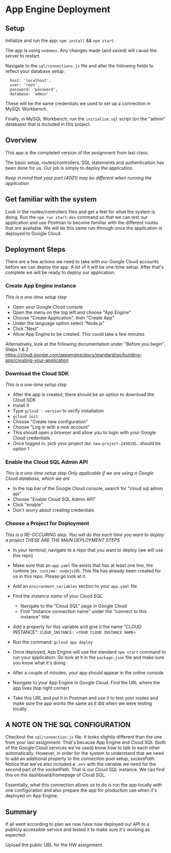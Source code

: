 # App Engine Deployment

## Setup

Initialize and run the app: `npm install` && `npm start`.

The app is using `nodemon`. Any changes made (and saved) will cause the server to restart.

Navigate to the `sql/connections.js` file and alter the following fields to reflect your database setup:

```
  host: 'localhost',
  user: 'root',
  password: 'password',
  database: 'admin'
```

These will be the same credentials we used to set up a connection in MySQL Workbench.

Finally, in MySQL Workbench, run the `initialize.sql` script (on the "admin" database) that is included in this project.

## Overview

This app is the completed version of the assignment from last class.

The basic setup, routes/controllers, SQL statements and authentication has been done for us. Our job is simply to deploy the application. 

_Keep in mind that your port (4001) may be different when running the application_

## Get familiar with the system

Look in the routes/controllers files and get a feel for what the system is doing. Run the `npm run start:dev` command so that we can test our application and use Postman to become familiar with the different routes that are available. We will do this same run-through once the application is deployed to Google Cloud. 

## Deployment Steps

There are a few actions we need to take with our Google Cloud accounts before we can deploy the app. A lot of it will be one-time setup. After that's complete we will be ready to deploy our application.

### Create App Engine instance
_This is a one-time setup step_

* Open your Google Cloud console
* Open the menu on the top left and choose "App Engine"
* Choose "Create Application", then "Create App"
* Under the language option select "Node.js"
* Click "Next"
* Allow App Engine to be created. This could take a few minutes

Alternatively, look at the following documentation under "Before you begin". Steps 1 & 2
https://cloud.google.com/appengine/docs/standard/go/building-app/creating-your-application

### Download the Cloud SDK
_This is a one-time setup step_

* After the app is created, there should be an option to download the Cloud SDK
* Install it
* Type `gcloud --version` to verify installation
* `gcloud init`
* Choose "Create new configuration"
* Choose "Log in with a new account"
* This should open a browser and allow you to login with your Google Cloud credentials
* Once logged in, pick your project (ex. `new-project-245019`).. should be option 1

### Enable the Cloud SQL Admin API
_This is a one-time setup step_
_Only applicable if we are using a Google Cloud database, which we are_

* In the top bar of the Google Cloud console, search for "cloud sql admin api"
* Choose "Enable Cloud SQL Admin API"
* Click "enable"
* Don't worry about creating credentials

### Choose a Project for Deployment
_This is a RE-OCCURING step. You will do this each time you want to deploy a project_
_THESE ARE THE MAIN DEPLOYMENT STEPS_

* In your terminal, navigate to a repo that you want to deploy (we will use this repo)
* Make sure that an `app.yaml` file exists that has at least one line, the runtime (ex. `runtime: nodejs10`). This file has already been created for us in this repo. Please go look at it.
* Add an `environment_variables` section to your `app.yaml` file
* Find the _instance name_ of your Cloud SQL
  * Navigate to the "Cloud SQL" page in Google Cloud
  * Find "instance connection name" under the "connect to this instance" title
* Add a property for this variable and give it the name "CLOUD INSTANCE": `CLOUD_INSTANCE: <YOUR CLOUD INSTANCE NAME>`
* Run the command: `gcloud app deploy`
* Once deployed, App Engine will use the standard `npm start` command to run your application. Go look at it in the `package.json` file and make sure you know what it's doing
* After a couple of
 minutes, your app should appear in the online console

* Navigate to your App Engine in Google Cloud. Find the URL where the app lives (top right corner)
* Take this URL and put it in Postman and use it to test your routes and make sure the app works the same as it did when we were testing locally.

## A NOTE ON THE SQL CONFIGURATION

Checkout the `sql/connection.js` file. It looks slightly different than the one from your last assignment. That's because App Engine and Cloud SQL (both of the Google Cloud services we've used) know how to talk to each other automatically. However, in order for the system to understand that we need to add an additional property to the connection pool setup, _socketPath_. Notice that we've also included a `.env` with the variable we need for the second part of the socketPath. That is our Cloud SQL instance. We can find this on the dashboard/homepage of Cloud SQL.

Essentially, what this connection allows us to do is run the app locally with one configuration and also prepare the app for production use when it's deployed on App Engine. 

## Summary

If all went according to plan we now have now deployed our API to a publicly accessible service and tested it to make sure it's working as expected.

Upload the public URL for the HW assignment. 